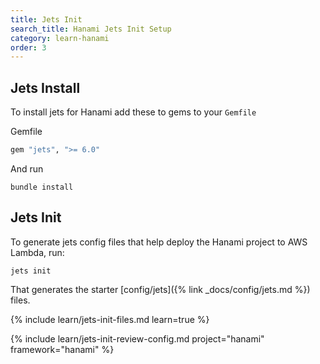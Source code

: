 ```yaml
---
title: Jets Init
search_title: Hanami Jets Init Setup
category: learn-hanami
order: 3
---
```


## Jets Install

To install jets for Hanami add these to gems to your `Gemfile`

Gemfile

```ruby
gem "jets", ">= 6.0"
```

And run

    bundle install

## Jets Init

To generate jets config files that help deploy the Hanami project to AWS Lambda, run:

    jets init

That generates the starter [config/jets]({% link _docs/config/jets.md %}) files.

{% include learn/jets-init-files.md learn=true %}

{% include learn/jets-init-review-config.md project="hanami" framework="hanami" %}
